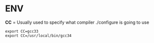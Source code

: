 # ENV

**CC** = Usually used to specify what compiler ./configure is going to use

	export CC=gcc33
	export CC=/usr/local/bin/gcc34
